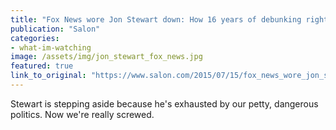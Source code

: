 ```yaml
---
title: "Fox News wore Jon Stewart down: How 16 years of debunking right-wing lies exhausted the last honest man"
publication: "Salon"
categories: 
- what-im-watching
image: /assets/img/jon_stewart_fox_news.jpg
featured: true
link_to_original: "https://www.salon.com/2015/07/15/fox_news_wore_jon_stewart_down_how_16_years_of_debunking_right_wing_lies_exhausted_the_last_honest_man/"
---
```

Stewart is stepping aside because he's exhausted by our petty, dangerous politics. Now we're really screwed.